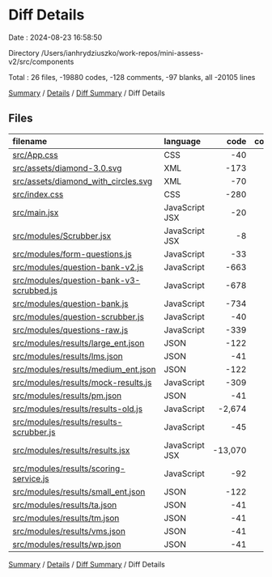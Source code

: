 # Diff Details

Date : 2024-08-23 16:58:50

Directory /Users/ianhrydziuszko/work-repos/mini-assess-v2/src/components

Total : 26 files,  -19880 codes, -128 comments, -97 blanks, all -20105 lines

[Summary](results.md) / [Details](details.md) / [Diff Summary](diff.md) / Diff Details

## Files
| filename | language | code | comment | blank | total |
| :--- | :--- | ---: | ---: | ---: | ---: |
| [src/App.css](/src/App.css) | CSS | -40 | 0 | -7 | -47 |
| [src/assets/diamond-3.0.svg](/src/assets/diamond-3.0.svg) | XML | -173 | -1 | -1 | -175 |
| [src/assets/diamond_with_circles.svg](/src/assets/diamond_with_circles.svg) | XML | -70 | -1 | -2 | -73 |
| [src/index.css](/src/index.css) | CSS | -280 | -63 | -33 | -376 |
| [src/main.jsx](/src/main.jsx) | JavaScript JSX | -20 | 0 | -2 | -22 |
| [src/modules/Scrubber.jsx](/src/modules/Scrubber.jsx) | JavaScript JSX | -8 | -1 | -3 | -12 |
| [src/modules/form-questions.js](/src/modules/form-questions.js) | JavaScript | -33 | 0 | -1 | -34 |
| [src/modules/question-bank-v2.js](/src/modules/question-bank-v2.js) | JavaScript | -663 | 0 | -4 | -667 |
| [src/modules/question-bank-v3-scrubbed.js](/src/modules/question-bank-v3-scrubbed.js) | JavaScript | -678 | -18 | -2 | -698 |
| [src/modules/question-bank.js](/src/modules/question-bank.js) | JavaScript | -734 | 0 | -4 | -738 |
| [src/modules/question-scrubber.js](/src/modules/question-scrubber.js) | JavaScript | -40 | -1 | -5 | -46 |
| [src/modules/questions-raw.js](/src/modules/questions-raw.js) | JavaScript | -339 | 0 | -1 | -340 |
| [src/modules/results/large_ent.json](/src/modules/results/large_ent.json) | JSON | -122 | 0 | -1 | -123 |
| [src/modules/results/lms.json](/src/modules/results/lms.json) | JSON | -41 | 0 | -1 | -42 |
| [src/modules/results/medium_ent.json](/src/modules/results/medium_ent.json) | JSON | -122 | 0 | -1 | -123 |
| [src/modules/results/mock-results.js](/src/modules/results/mock-results.js) | JavaScript | -309 | 0 | -1 | -310 |
| [src/modules/results/pm.json](/src/modules/results/pm.json) | JSON | -41 | 0 | -1 | -42 |
| [src/modules/results/results-old.js](/src/modules/results/results-old.js) | JavaScript | -2,674 | 0 | -1 | -2,675 |
| [src/modules/results/results-scrubber.js](/src/modules/results/results-scrubber.js) | JavaScript | -45 | -25 | -6 | -76 |
| [src/modules/results/results.jsx](/src/modules/results/results.jsx) | JavaScript JSX | -13,070 | 0 | -2 | -13,072 |
| [src/modules/results/scoring-service.js](/src/modules/results/scoring-service.js) | JavaScript | -92 | -18 | -14 | -124 |
| [src/modules/results/small_ent.json](/src/modules/results/small_ent.json) | JSON | -122 | 0 | -1 | -123 |
| [src/modules/results/ta.json](/src/modules/results/ta.json) | JSON | -41 | 0 | -1 | -42 |
| [src/modules/results/tm.json](/src/modules/results/tm.json) | JSON | -41 | 0 | -1 | -42 |
| [src/modules/results/vms.json](/src/modules/results/vms.json) | JSON | -41 | 0 | -1 | -42 |
| [src/modules/results/wp.json](/src/modules/results/wp.json) | JSON | -41 | 0 | 0 | -41 |

[Summary](results.md) / [Details](details.md) / [Diff Summary](diff.md) / Diff Details